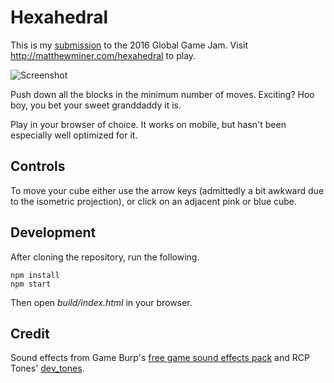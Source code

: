 # Hexahedral

This is my [submission](http://globalgamejam.org/2016/games/hexahedral) to the
2016 Global Game Jam. Visit http://matthewminer.com/hexahedral to play.

![Screenshot](https://raw.github.com/mminer/hexahedral/master/screenshot.png)

Push down all the blocks in the minimum number of moves. Exciting? Hoo boy, you
bet your sweet granddaddy it is.

Play in your browser of choice. It works on mobile, but hasn't been especially
well optimized for it.


## Controls

To move your cube either use the arrow keys (admittedly a bit awkward due to
the isometric projection), or click on an adjacent pink or blue cube.


## Development

After cloning the repository, run the following.

    npm install
    npm start

Then open *build/index.html* in your browser.


## Credit

Sound effects from Game Burp's
[free game sound effects pack](http://www.gameburp.com/free-game-sound-fx/) and
RCP Tones' [dev_tones](http://rcptones.com/dev_tones/).
